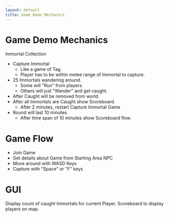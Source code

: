 ```yaml
---
layout: default
title: Game Demo Mechanics
---
```


# Game Demo Mechanics

Immortal Collection

- Capture Immortal
  - Like a game of Tag.
  - Player has to be within melee range of Immortal to capture.
- 25 Immortals wandering around.
  - Some will "Run" from players.
  - Others will just "Wander" and get caught.
- After Caught will be removed from world.
- After all Immortals are Caught show Scoreboard.
  - After 2 minutes, restart Capture Immortal Game
- Round will last 10 minutes
  - After time span of 10 minutes show Scoreboard flow.

# Game Flow

- Join Game
- Get details about Game from Starting Area NPC
- Move around with WASD Keys
- Capture with "Space" or "F" keys

# GUI

Display count of caught Immortals for current Player.
Scoreboard to display players on map.
